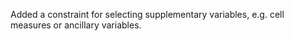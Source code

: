 Added a constraint for selecting supplementary variables, e.g. cell measures or
ancillary variables.
